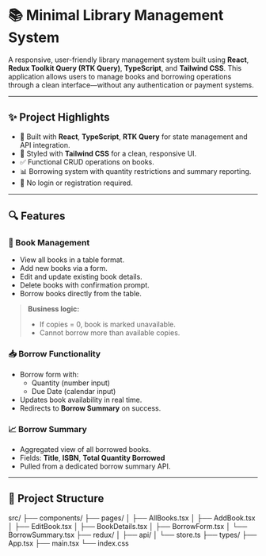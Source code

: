 # 📚 Minimal Library Management System

A responsive, user-friendly library management system built using **React**, **Redux Toolkit Query (RTK Query)**, **TypeScript**, and **Tailwind CSS**. This application allows users to manage books and borrowing operations through a clean interface—without any authentication or payment systems.

---

## ✨ Project Highlights

- 🔧 Built with **React**, **TypeScript**, **RTK Query** for state management and API integration.
- 🎨 Styled with **Tailwind CSS** for a clean, responsive UI.
- ✅ Functional CRUD operations on books.
- 📊 Borrowing system with quantity restrictions and summary reporting.
- 🚫 No login or registration required.

---

## 🔍 Features

### 📘 Book Management

- View all books in a table format.
- Add new books via a form.
- Edit and update existing book details.
- Delete books with confirmation prompt.
- Borrow books directly from the table.

> **Business logic:**  
> - If copies = 0, book is marked unavailable.  
> - Cannot borrow more than available copies.  

### 📥 Borrow Functionality

- Borrow form with:
  - Quantity (number input)
  - Due Date (calendar input)
- Updates book availability in real time.
- Redirects to **Borrow Summary** on success.

### 📈 Borrow Summary

- Aggregated view of all borrowed books.
- Fields: **Title**, **ISBN**, **Total Quantity Borrowed**
- Pulled from a dedicated borrow summary API.

---

## 📁 Project Structure

src/
├── components/
├── pages/
│ ├── AllBooks.tsx
│ ├── AddBook.tsx
│ ├── EditBook.tsx
│ ├── BookDetails.tsx
│ ├── BorrowForm.tsx
│ └── BorrowSummary.tsx
├── redux/
│ ├── api/
│ └── store.ts
├── types/
├── App.tsx
├── main.tsx
└── index.css